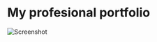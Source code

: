 # My profesional portfolio
![Screenshot](https://www.dropbox.com/s/wivppzz6c5oezd9/Screenshot%202014-01-16%2018.18.38.png)
